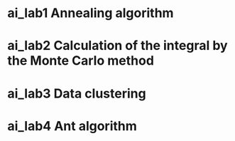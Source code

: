 # ai_lab1 Annealing algorithm
# ai_lab2 Calculation of the integral by the Monte Carlo method
# ai_lab3 Data clustering
# ai_lab4 Ant algorithm
